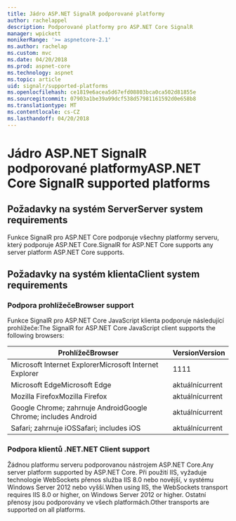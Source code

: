 ```yaml
---
title: Jádro ASP.NET SignalR podporované platformy
author: rachelappel
description: Podporované platformy pro ASP.NET Core SignalR
manager: wpickett
monikerRange: '>= aspnetcore-2.1'
ms.author: rachelap
ms.custom: mvc
ms.date: 04/20/2018
ms.prod: aspnet-core
ms.technology: aspnet
ms.topic: article
uid: signalr/supported-platforms
ms.openlocfilehash: ce1819e6acea5d67efd08803bca0ca502d81855e
ms.sourcegitcommit: 07903a1be39a99dcf538d57981161592d0e658b8
ms.translationtype: MT
ms.contentlocale: cs-CZ
ms.lasthandoff: 04/20/2018
---
```

# <a name="aspnet-core-signalr-supported-platforms"></a><span data-ttu-id="fa3d7-103">Jádro ASP.NET SignalR podporované platformy</span><span class="sxs-lookup"><span data-stu-id="fa3d7-103">ASP.NET Core SignalR supported platforms</span></span>

## <a name="server-system-requirements"></a><span data-ttu-id="fa3d7-104">Požadavky na systém Server</span><span class="sxs-lookup"><span data-stu-id="fa3d7-104">Server system requirements</span></span>

<span data-ttu-id="fa3d7-105">Funkce SignalR pro ASP.NET Core podporuje všechny platformy serveru, který podporuje ASP.NET Core.</span><span class="sxs-lookup"><span data-stu-id="fa3d7-105">SignalR for ASP.NET Core supports any server platform ASP.NET Core supports.</span></span>

## <a name="client-system-requirements"></a><span data-ttu-id="fa3d7-106">Požadavky na systém klienta</span><span class="sxs-lookup"><span data-stu-id="fa3d7-106">Client system requirements</span></span>

### <a name="browser-support"></a><span data-ttu-id="fa3d7-107">Podpora prohlížeče</span><span class="sxs-lookup"><span data-stu-id="fa3d7-107">Browser support</span></span>

<span data-ttu-id="fa3d7-108">Funkce SignalR pro ASP.NET Core JavaScript klienta podporuje následující prohlížeče:</span><span class="sxs-lookup"><span data-stu-id="fa3d7-108">The SignalR for ASP.NET Core JavaScript client supports the following browsers:</span></span>

| <span data-ttu-id="fa3d7-109">Prohlížeč</span><span class="sxs-lookup"><span data-stu-id="fa3d7-109">Browser</span></span> | <span data-ttu-id="fa3d7-110">Version</span><span class="sxs-lookup"><span data-stu-id="fa3d7-110">Version</span></span> |
| ------- | ------- |
| <span data-ttu-id="fa3d7-111">Microsoft Internet Explorer</span><span class="sxs-lookup"><span data-stu-id="fa3d7-111">Microsoft Internet Explorer</span></span> | <span data-ttu-id="fa3d7-112">11</span><span class="sxs-lookup"><span data-stu-id="fa3d7-112">11</span></span> |
| <span data-ttu-id="fa3d7-113">Microsoft Edge</span><span class="sxs-lookup"><span data-stu-id="fa3d7-113">Microsoft Edge</span></span> | <span data-ttu-id="fa3d7-114">aktuální</span><span class="sxs-lookup"><span data-stu-id="fa3d7-114">current</span></span> |
| <span data-ttu-id="fa3d7-115">Mozilla Firefox</span><span class="sxs-lookup"><span data-stu-id="fa3d7-115">Mozilla Firefox</span></span> | <span data-ttu-id="fa3d7-116">aktuální</span><span class="sxs-lookup"><span data-stu-id="fa3d7-116">current</span></span> |
| <span data-ttu-id="fa3d7-117">Google Chrome; zahrnuje Android</span><span class="sxs-lookup"><span data-stu-id="fa3d7-117">Google Chrome; includes Android</span></span> | <span data-ttu-id="fa3d7-118">aktuální</span><span class="sxs-lookup"><span data-stu-id="fa3d7-118">current</span></span> |
| <span data-ttu-id="fa3d7-119">Safari; zahrnuje iOS</span><span class="sxs-lookup"><span data-stu-id="fa3d7-119">Safari; includes iOS</span></span> | <span data-ttu-id="fa3d7-120">aktuální</span><span class="sxs-lookup"><span data-stu-id="fa3d7-120">current</span></span> |
 
### <a name="net-client-support"></a><span data-ttu-id="fa3d7-121">Podpora klientů .NET</span><span class="sxs-lookup"><span data-stu-id="fa3d7-121">.NET Client support</span></span>

<span data-ttu-id="fa3d7-122">Žádnou platformu serveru podporovanou nástrojem ASP.NET Core.</span><span class="sxs-lookup"><span data-stu-id="fa3d7-122">Any server platform supported by ASP.NET Core.</span></span> <span data-ttu-id="fa3d7-123">Při použití IIS, vyžaduje technologie WebSockets přenos služba IIS 8.0 nebo novější, v systému Windows Server 2012 nebo vyšší.</span><span class="sxs-lookup"><span data-stu-id="fa3d7-123">When using IIS, the WebSockets transport requires IIS 8.0 or higher, on Windows Server 2012 or higher.</span></span> <span data-ttu-id="fa3d7-124">Ostatní přenosy jsou podporovány ve všech platformách.</span><span class="sxs-lookup"><span data-stu-id="fa3d7-124">Other transports are supported on all platforms.</span></span>